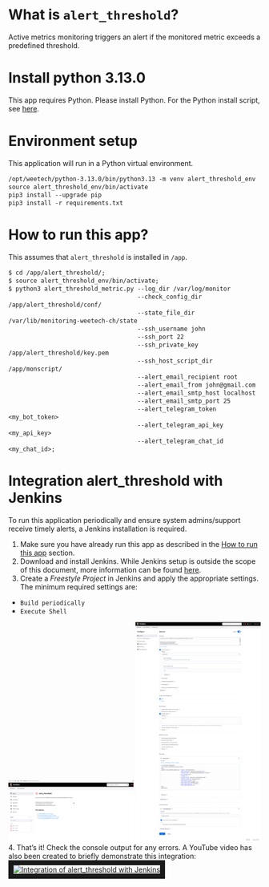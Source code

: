 # What is `alert_threshold`?
Active metrics monitoring triggers an alert if the monitored metric exceeds a predefined threshold.

# Install python 3.13.0
This app requires Python. Please install Python. For the Python install script, see [here](https://github.com/jasonwee/videoOnCloud/blob/master/core/install_software/python/python_3-13-0.sh).

# Environment setup
This application will run in a Python virtual environment.
```
/opt/weetech/python-3.13.0/bin/python3.13 -m venv alert_threshold_env
source alert_threshold_env/bin/activate
pip3 install --upgrade pip
pip3 install -r requirements.txt
```

# How to run this app?
This assumes that `alert_threshold` is installed in `/app`.
```
$ cd /app/alert_threshold/;
$ source alert_threshold_env/bin/activate;
$ python3 alert_threshold_metric.py --log_dir /var/log/monitor
                                    --check_config_dir /app/alert_threshold/conf/
                                    --state_file_dir /var/lib/monitoring-weetech-ch/state
                                    --ssh_username john
                                    --ssh_port 22
                                    --ssh_private_key /app/alert_threshold/key.pem
                                    --ssh_host_script_dir /app/monscript/
                                    --alert_email_recipient root
                                    --alert_email_from john@gmail.com
                                    --alert_email_smtp_host localhost
                                    --alert_email_smtp_port 25
                                    --alert_telegram_token <my_bot_token>
                                    --alert_telegram_api_key <my_api_key>
                                    --alert_telegram_chat_id <my_chat_id>;
```

# Integration alert_threshold with Jenkins
To run this application periodically and ensure system admins/support receive timely alerts, a Jenkins installation is required.

1. Make sure you have already run this app as described in the [How to run this app](#how-to-run-this-app) section.
2. Download and install Jenkins. While Jenkins setup is outside the scope of this document, more information can be found [here](https://www.jenkins.io/download/).
3. Create a *Freestyle Project* in Jenkins and apply the appropriate settings. The minimum required settings are:
  * `Build periodically`
  * `Execute Shell`

  <img src="https://raw.githubusercontent.com/weetech-software/alert_threshold/refs/heads/main/docs/assets/alert_threshold_jenkins.png" width="250" />
  <img src="https://raw.githubusercontent.com/weetech-software/alert_threshold/refs/heads/main/docs/assets/jenkins_alert_threshld_configuration.png" width="250" />
4. That’s it! Check the console output for any errors. A YouTube video has also been created to briefly demonstrate this integration:
  <a href="http://www.youtube.com/watch?feature=player_embedded&v=L9Fhhnr_RiY" target="_blank"><img src="http://img.youtube.com/vi/L9Fhhnr_RiY/0.jpg" alt="Integration of alert_threshold with Jenkins" width="240" height="180" border="10" /></a>
